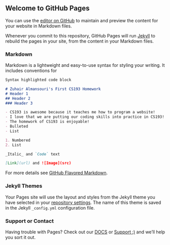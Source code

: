 ## Welcome to GitHub Pages

You can use the [editor on GitHub](https://github.com/kalutes/CS193_Fall18_Lab1/edit/master/index.md) to maintain and preview the content for your website in Markdown files.

Whenever you commit to this repository, GitHub Pages will run [Jekyll](https://jekyllrb.com/) to rebuild the pages in your site, from the content in your Markdown files.

### Markdown

Markdown is a lightweight and easy-to-use syntax for styling your writing. It includes conventions for

```markdown
Syntax highlighted code block

# Zuhair Almansouri's First CS193 Homework
# Header 1
## Header 2
### Header 3

- CS193 is awesome because it teaches me how to program a website!
- I love that we are putting our coding skills into practice in CS193!
- The homework of CS193 is enjoyable!
- Bulleted
- List

1. Numbered
2. List

_Italic_ and `Code` text

[Link](url) and ![Image](src)
```

For more details see [GitHub Flavored Markdown](https://guides.github.com/features/mastering-markdown/).

### Jekyll Themes

Your Pages site will use the layout and styles from the Jekyll theme you have selected in your [repository settings](https://github.com/kalutes/CS193_Fall18_Lab1/settings). The name of this theme is saved in the Jekyll `_config.yml` configuration file.

### Support or Contact

Having trouble with Pages? Check out our [DOCS](https://help.github.com/categories/github-pages-basics/) or [Support :)](https://github.com/contact) and we’ll help you sort it out.
